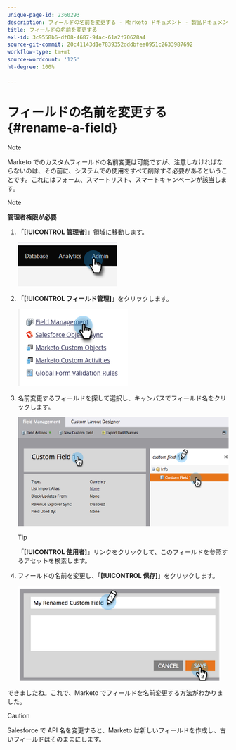 ```yaml
---
unique-page-id: 2360293
description: フィールドの名前を変更する - Marketo ドキュメント - 製品ドキュメント
title: フィールドの名前を変更する
exl-id: 3c9558b6-df08-4687-94ac-61a2f70628a4
source-git-commit: 20c41143d1e7839352dddbfea0951c2633987692
workflow-type: tm+mt
source-wordcount: '125'
ht-degree: 100%

---
```


# フィールドの名前を変更する {#rename-a-field}

>[!NOTE]
>
>Marketo でのカスタムフィールドの名前変更は可能ですが、注意しなければならないのは、その前に、システムでの使用をすべて削除する必要があるということです。これにはフォーム、スマートリスト、スマートキャンペーンが該当します。

>[!NOTE]
>
>**管理者権限が必要**

1. 「**[!UICONTROL 管理者]**」領域に移動します。

   ![](assets/rename-a-field-1.png)

1. 「**[!UICONTROL フィールド管理]**」をクリックします。

   ![](assets/rename-a-field-2.png)

1. 名前変更するフィールドを探して選択し、キャンバスでフィールド名をクリックします。

   ![](assets/rename-a-field-3.png)

   >[!TIP]
   >
   >「**[!UICONTROL 使用者]**」リンクをクリックして、このフィールドを参照するアセットを検索します。

1. フィールドの名前を変更し、「**[!UICONTROL 保存]**」をクリックします。

   ![](assets/rename-a-field-4.png)

できましたね。これで、Marketo でフィールドを名前変更する方法がわかりました。

>[!CAUTION]
>
>Salesforce で API 名を変更すると、Marketo は新しいフィールドを作成し、古いフィールドはそのままにします。
